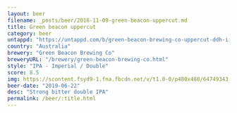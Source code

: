 ```yaml
---
layout: beer
filename: _posts/beer/2016-11-09-green-beacon-uppercut.md
title: Green beacon uppercut
category: beer
untappd: "https://untappd.com/b/green-beacon-brewing-co-uppercut-ddh-iipa/3167083"
country: "Australia"
brewery: "Green Beacon Brewing Co"
breweryURL: "/brewery/green-beacon-brewing-co.html"
style: "IPA - Imperial / Double"
score: 8.5
img: https://scontent.fsyd9-1.fna.fbcdn.net/v/t1.0-0/p480x480/64749343_10157223727823745_5750236510922211328_o.jpg?_nc_cat=109&_nc_sid=e007fa&_nc_ohc=q2okAUrchFsAX9EmHeC&_nc_ht=scontent.fsyd9-1.fna&tp=6&oh=783f4b96022da126a17b3d4a1b07b3f5&oe=5F966608
beer-date: "2019-06-22"
desc: "Strong bitter double IPA"
permalink: /beer/:title.html
---
```

